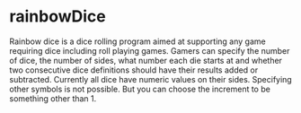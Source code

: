 # rainbowDice
Rainbow dice is a dice rolling program aimed at supporting any game requiring dice including roll playing games.
Gamers can specify the number of dice, the number of sides, what number each die starts at and whether two consecutive
dice definitions should have their results added or subtracted.  Currently all dice have numeric values on their sides.
Specifying other symbols is not possible.  But you can choose the increment to be something other than 1.
